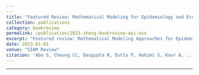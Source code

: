 ```yaml
---
---
title: "Featured Review: Mathematical Modeling for Epidemiology and Ecology"
collection: publications
category: bookreview
permalink: /publication/2023-zheng-bookreview-epi-eco
excerpt: "Featured review: Mathematical Modeling Approaches for Epidemiology and Ecology."
date: 2023-01-01
venue: "SIAM Review"
citation: 'Abo S, Cheung CC, Dasgupta R, Dutta P, Hakimi S, Kaur A, ... , <b>Zheng K</b>. (2023). "Featured Review: Mathematical Modeling for Epidemiology and Ecology."'
---
```


---

